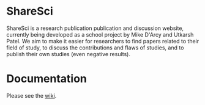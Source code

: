 # ShareSci
ShareSci is a research publication publication and discussion website,
currently being developed as a school project by Mike D'Arcy and Utkarsh Patel.
We aim to make it easier for researchers to find papers related to their field
of study, to discuss the contributions and flaws of studies, and to publish
their own studies (even negative results).

# Documentation

Please see the [wiki](https://github.com/sharesci/sharesci/wiki).
